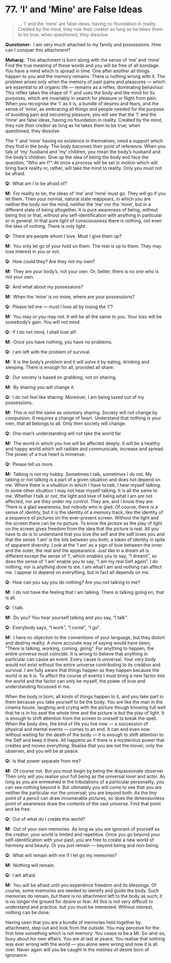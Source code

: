 # 77. ‘I’ and ’Mine’ are False Ideas

>… ‘I’ and the ‘mine’ are false ideas, having no foundation in reality. Creäted 
by the mind, they rule their creätor as long as he takes them to be true; when 
questioned, they dissolve.

**Questioner:**&ensp;I am very much attached to my family and possessions. How 
can I conquer this attachment?

**Maharaj:**&ensp;This attachment is born along with the sense of ‘me’ and 
‘mine’. Find the true meaning of these words and you will be free of all 
bondage. You have a mind which is spread in time. One after another all things 
happen to you and the memory remains. There is nothing wrong with it. The 
problem arises only when the memory of past pains and pleasures — which are 
essential to all organic life — remains as a reflex, dominating behaviour. 
This reflex takes the shape of ‘I’ and uses the body and the mind for its 
purposes, which are invariably in search for pleasure or flight from pain. 
When you recognise the ‘I’ as it is, a bundle of desires and fears, and the 
sense of ‘mine’, as embracing all things and people needed for the purpose of 
avoiding pain and secureïng pleasure, you will see that the ‘I’ and the ’mine’ 
are false ideas, having no foundation in reality. Creäted by the mind, they 
rule their creätor as long as he takes them to be true; when questioned, they 
dissolve. 

The ’I’ and ’mine’ having no existence in themselves, need a support which 
they find in the body. The body becomes their point of reference. When you 
talk of ‘my’ husband and ‘my’ children, you mean the body’s husband and the 
body’s children. Give up the idea of beïng the body and face the question, 
“Who am I?”. At once a process will be set in motion which will bring back 
reality or, rather, will take the mind to reality. Only you must not be afraid.

**Q:**&ensp;What am I to be afraid of?

**M:**&ensp;For reality to be, the ideas of ‘me’ and ‘mine’ must go. They will 
go if you let them. Then your normal, natural state reäppears, in which you 
are neither the body nor the mind, neither the ‘me’ nor the ‘mine’, but in a 
different state of beïng altogether. It is pure awareness of beïng, without 
beïng this or that, without any self-identification with anything in 
particular or in general. In that pure light of consciousness there is 
nothing, not even the idea of nothing. There is only light.

**Q:**&ensp;There are people whom I love. Must I give them up?

**M:**&ensp;You only let go of your hold on them. The rest is up to them. They 
may lose interest in you or not.

**Q:**&ensp;How could they? Are they not my own?

**M:**&ensp;They are your body’s, not your own. Or, better, there is no one 
who is not your own.

**Q:**&ensp;And what about my possessions?

**M:**&ensp;When the ‘mine’ is no more, where are your possessions?

**Q:**&ensp;Please tell me — must I lose all by losing the ‘I’?

**M:**&ensp;You may or you may not. It will be all the same to you. Your loss 
will be somebody’s gain. You will not mind.

**Q:**&ensp;If I do not mind, I shall lose all!

**M:**&ensp;Once you have nothing, you have no problems.

**Q:**&ensp;I am left with the problem of survival.

**M:**&ensp;It is the body’s problem and it will solve it by eating, drinking 
and sleeping. There is enough for all, provided all share.

**Q:**&ensp;Our society is based on grabbing, not on sharing.

**M:**&ensp;By sharing you will change it.

**Q:**&ensp;I do not feel like sharing. Moreöver, I am beïng taxed out of my 
possessions.

**M:**&ensp;This is not the same as voluntary sharing. Society will not change 
by compulsion. It requires a change of heart. Understand that nothing is your 
own, that all belongs to all. Only then society will change.

**Q:**&ensp;One man’s understanding will not take the world far.

**M:**&ensp;The world in which you live will be affected deeply. It will be a 
healthy and happy world which will radiate and communicate, increase and 
spread. The power of a true heart is immense.

**Q:**&ensp;Please tell us more.

**M:**&ensp;Talking is not my hobby. Sometimes I talk, sometimes I do not. My 
talking or not talking is a part of a given situätion and does not depend on 
me. Where there is a situätion in which I have to talk, I hear myself talking. 
In some other situätion I may not hear myself talking. It is all the same to 
me. Whether I talk or not, the light and love of beïng what I am are not 
affected, nor are they under my control. They are, and I know they are. There 
is a glad awareness, but nobody who is glad. Of course, there is a sense of 
identity, but it is the identity of a memory track, like the identity of a 
sequence of pictures on the ever-present screen. Without the light and the 
screen there can be no picture. To know the picture as the play of light on 
the screen gives freedom from the idea that the picture is real. All you have 
to do is to understand that you love the self and the self loves you and that 
the sense ‘I am’ is the link between you both, a token of identity in spite of 
apparent diversity. Look at the ‘I am’ as a sign of love between the inner and 
the outer, the real and the appearance. Just like in a dream all is different 
except the sense of ‘I’, which enables you to say, “I dreamt”, so does the 
sense of ‘I am’ enable you to say, “I am my real Self again”. I do nothing, 
nor is anything done to me. I am what I am and nothing can affect me. I appear 
to depend on everything, but in fact all depends on me.

**Q:**&ensp;How can you say you do nothing? Are you not talking to me?

**M:**&ensp;I do not have the feeling that I am talking. There is talking 
goïng on, that is all.

**Q:**&ensp;I talk.

**M:**&ensp;Do you? You hear yourself talking and you say, “I talk”.

**Q:**&ensp;Everybody says, “I work”, “I come”, “I go”.

**M:**&ensp;I have no objection to the conventions of your language, but they 
distort and destroy reality. A more accurate way of saying would have been, 
“There is talking, working, coming, goïng”. For anything to happen, the entire 
universe must coïncide. It is wrong to believe that anything in particular can 
cause an event. Every cause is universal. Your very body would not exist 
without the entire universe contributing to its creätion and survival. I am 
fully aware that things happen as they happen because the world is as it is. 
To affect the course of events I must bring a new factor into the world and 
the factor can only be myself, the power of love and understanding focussed in 
me. 

When the body is born, all kinds of things happen to it, and you take part in 
them because you take yourself to be the body. You are like the man in the 
cinema house, laughing and crying with the picture though knowing full well 
that he is in his seat the whole time and the picture is but the play of 
light. It is enough to shift attention from the screen to oneself to break the 
spell. When the body dies, the kind of life you live now — a succession of 
physical and mental events — comes to an end. It can end even now without 
waiting for the death of the body — it is enough to shift attention to the 
Self and keep it there. All happens as if there is a mysteriöus power that 
creätes and moves everything. Realise that you are not the mover, only the 
observer, and you will be at peace.

**Q:**&ensp;Is that power separate from me?

**M:**&ensp;Of course not. But you must begin by beïng the dispassionate 
observer. Then only will you realise your full beïng as the universal lover 
and actor. As long as you are enmeshed in the tribulations of a particular 
personality, you can see nothing beyond it. But ultimately you will come to 
see that you are neither the particular nor the universal; you are beyond 
both. As the tiny point of a pencil can draw innumerable pictures, so does the 
dimensionless point of awareness draw the contents of the vast universe. Find 
that point and be free.

**Q:**&ensp;Out of what do I creäte this world?

**M:**&ensp;Out of your own memories. As long as you are ignorant of yourself 
as the creätor, your world is limited and repetitive. Once you go beyond your 
self-identification with your past, you are free to creäte a new world of 
harmony and beauty. Or you just remain — beyond beïng and non-beïng.

**Q:**&ensp;What will remain with me if I let go my memories?

**M:**&ensp;Nothing will remain.

**Q:**&ensp;I am afraid.

**M:**&ensp;You will be afraid until you experiënce freedom and its blessings. 
Of course, some memories are needed to identify and guide the body. Such 
memories do remain, but there is no attachment left to the body as such; it is 
no longer the ground for desire or fear. All this is not very difficult to 
understand and practice, but you must be interested. Without interest, nothing 
can be done. 

Having seen that you are a bundle of memories held together by attachment, 
step out and look from the outside. You may perceive for the first time 
something which is not memory. You cease to be a Mr. So-and-so, busy about his 
own affairs. You are at last at peace. You realise that nothing was ever wrong 
with the world — you alone were wrong and now it is all over. Never again will 
you be caught in the meshes of desire born of ignorance.